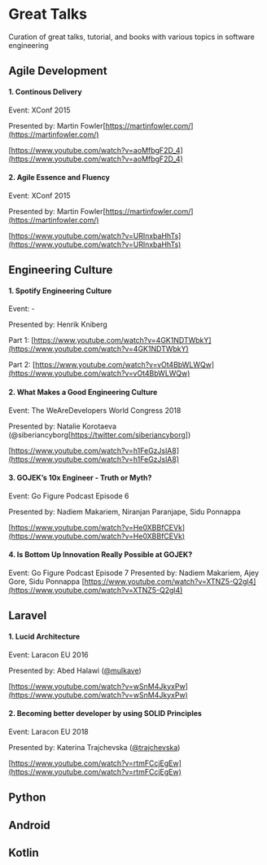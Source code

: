 # Great Talks
Curation of great talks, tutorial, and books with various topics in software engineering

## Agile Development

#### 1. Continous Delivery
Event: XConf 2015

Presented by: Martin Fowler[https://martinfowler.com/](https://martinfowler.com/)

[https://www.youtube.com/watch?v=aoMfbgF2D_4](https://www.youtube.com/watch?v=aoMfbgF2D_4)

#### 2. Agile Essence and Fluency
Event: XConf 2015

Presented by: Martin Fowler[https://martinfowler.com/](https://martinfowler.com/)

[https://www.youtube.com/watch?v=URlnxbaHhTs](https://www.youtube.com/watch?v=URlnxbaHhTs)

## Engineering Culture

#### 1. Spotify Engineering Culture
Event: -

Presented by: Henrik Kniberg

Part 1: [https://www.youtube.com/watch?v=4GK1NDTWbkY](https://www.youtube.com/watch?v=4GK1NDTWbkY)

Part 2: [https://www.youtube.com/watch?v=vOt4BbWLWQw](https://www.youtube.com/watch?v=vOt4BbWLWQw)

#### 2. What Makes a Good Engineering Culture 
Event: The WeAreDevelopers World Congress 2018

Presented by: Natalie Korotaeva (@siberiancyborg[https://twitter.com/siberiancyborg])

[https://www.youtube.com/watch?v=h1FeGzJslA8](https://www.youtube.com/watch?v=h1FeGzJslA8)


#### 3. GOJEK’s 10x Engineer - Truth or Myth?
Event: Go Figure Podcast Episode 6

Presented by: Nadiem Makariem, Niranjan Paranjape, Sidu Ponnappa

[https://www.youtube.com/watch?v=He0XBBfCEVk](https://www.youtube.com/watch?v=He0XBBfCEVk)

#### 4. Is Bottom Up Innovation Really Possible at GOJEK?
Event: Go Figure Podcast Episode 7
Presented by: Nadiem Makariem, Ajey Gore, Sidu Ponnappa
[https://www.youtube.com/watch?v=XTNZ5-Q2gl4](https://www.youtube.com/watch?v=XTNZ5-Q2gl4)

## Laravel

#### 1. Lucid Architecture
Event: Laracon EU 2016

Presented by: Abed Halawi ([@mulkave](https://github.com/Mulkave))

[https://www.youtube.com/watch?v=wSnM4JkyxPw](https://www.youtube.com/watch?v=wSnM4JkyxPw)

#### 2. Becoming better developer by using SOLID Principles
Event: Laracon EU 2018

Presented by: Katerina Trajchevska ([@trajchevska](https://github.com/trajchevska))

[https://www.youtube.com/watch?v=rtmFCcjEgEw](https://www.youtube.com/watch?v=rtmFCcjEgEw)

## Python

## Android

## Kotlin
